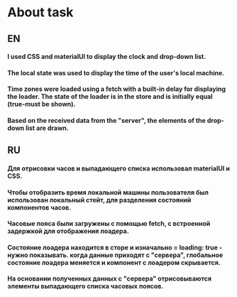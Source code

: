 # About task

## EN

#### I used CSS and materialUI to display the clock and drop-down list.
#### The local state was used to display the time of the user's local machine.
#### Time zones were loaded using a fetch with a built-in delay for displaying the loader. The state of the loader is in the store and is initially equal (true-must be shown).
#### Based on the received data from the "server", the elements of the drop-down list are drawn.

## RU

#### Для отрисовки часов и выпадающего списка использовал materialUI и CSS.
#### Чтобы отобразить время локальной машины пользователя был использован локальный стейт, для разделения состояний компонентов часов.
#### Часовые пояса были загружены с помощью fetch, с встроенной задержкой для отображения лоадера.
#### Состояние лоадера находится в сторе и изначально = loading: true - нужно показывать. когда данные приходят с "сервера", глобальное состояние лоадера меняется и компонент с лоадером скрывается.
#### На основании полученных данных c "сервера" отрисовываются элементы выпадающего списка часовых поясов.
